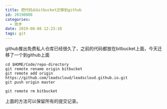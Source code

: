 ```yaml
---
title: 把代码从bitbucket迁移到github
id: 20190808
categories:
  - 技术
date: 2019-08-08 12:23:10
tags: git
---
```


github推出免费私人仓库已经很久了，之前的代码都放在bitbucket上面，今天迁移了一个到github上面

```
cd $HOME/Code/repo-directory
git remote rename origin bitbucket
git remote add origin https://github.com/leadscloud/leadscloud.github.io.git
git push origin master

git remote rm bitbucket

```

上面的方法可以保留所有的提交记录。